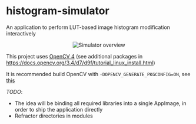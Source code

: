 # histogram-simulator
An application to perform LUT-based image histogram modification interactively

<p align="center">
  <img src="./assets/simulator" alt="Simulator overview" title="Simulator overview" />
</p>

This project uses [OpenCV 4](https://github.com/opencv/opencv/tree/4.10.0) (see additional packages in https://docs.opencv.org/3.4/d7/d9f/tutorial_linux_install.html)

It is recommended build OpenCV with `-DOPENCV_GENERATE_PKGCONFIG=ON`, see [this](https://stackoverflow.com/questions/15320267/package-opencv-was-not-found-in-the-pkg-config-search-path)

_TODO_:

- The idea will be binding all required libraries into a single AppImage, in order to ship the application directly
- Refractor directories in modules
